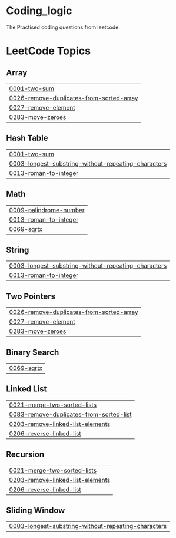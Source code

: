 # Coding_logic
The Practised coding questions from leetcode.

<!---LeetCode Topics Start-->
# LeetCode Topics
## Array
|  |
| ------- |
| [0001-two-sum](https://github.com/LikhithGowdaHN/Coding_logic/tree/master/0001-two-sum) |
| [0026-remove-duplicates-from-sorted-array](https://github.com/LikhithGowdaHN/Coding_logic/tree/master/0026-remove-duplicates-from-sorted-array) |
| [0027-remove-element](https://github.com/LikhithGowdaHN/Coding_logic/tree/master/0027-remove-element) |
| [0283-move-zeroes](https://github.com/LikhithGowdaHN/Coding_logic/tree/master/0283-move-zeroes) |
## Hash Table
|  |
| ------- |
| [0001-two-sum](https://github.com/LikhithGowdaHN/Coding_logic/tree/master/0001-two-sum) |
| [0003-longest-substring-without-repeating-characters](https://github.com/LikhithGowdaHN/Coding_logic/tree/master/0003-longest-substring-without-repeating-characters) |
| [0013-roman-to-integer](https://github.com/LikhithGowdaHN/Coding_logic/tree/master/0013-roman-to-integer) |
## Math
|  |
| ------- |
| [0009-palindrome-number](https://github.com/LikhithGowdaHN/Coding_logic/tree/master/0009-palindrome-number) |
| [0013-roman-to-integer](https://github.com/LikhithGowdaHN/Coding_logic/tree/master/0013-roman-to-integer) |
| [0069-sqrtx](https://github.com/LikhithGowdaHN/Coding_logic/tree/master/0069-sqrtx) |
## String
|  |
| ------- |
| [0003-longest-substring-without-repeating-characters](https://github.com/LikhithGowdaHN/Coding_logic/tree/master/0003-longest-substring-without-repeating-characters) |
| [0013-roman-to-integer](https://github.com/LikhithGowdaHN/Coding_logic/tree/master/0013-roman-to-integer) |
## Two Pointers
|  |
| ------- |
| [0026-remove-duplicates-from-sorted-array](https://github.com/LikhithGowdaHN/Coding_logic/tree/master/0026-remove-duplicates-from-sorted-array) |
| [0027-remove-element](https://github.com/LikhithGowdaHN/Coding_logic/tree/master/0027-remove-element) |
| [0283-move-zeroes](https://github.com/LikhithGowdaHN/Coding_logic/tree/master/0283-move-zeroes) |
## Binary Search
|  |
| ------- |
| [0069-sqrtx](https://github.com/LikhithGowdaHN/Coding_logic/tree/master/0069-sqrtx) |
## Linked List
|  |
| ------- |
| [0021-merge-two-sorted-lists](https://github.com/LikhithGowdaHN/Coding_logic/tree/master/0021-merge-two-sorted-lists) |
| [0083-remove-duplicates-from-sorted-list](https://github.com/LikhithGowdaHN/Coding_logic/tree/master/0083-remove-duplicates-from-sorted-list) |
| [0203-remove-linked-list-elements](https://github.com/LikhithGowdaHN/Coding_logic/tree/master/0203-remove-linked-list-elements) |
| [0206-reverse-linked-list](https://github.com/LikhithGowdaHN/Coding_logic/tree/master/0206-reverse-linked-list) |
## Recursion
|  |
| ------- |
| [0021-merge-two-sorted-lists](https://github.com/LikhithGowdaHN/Coding_logic/tree/master/0021-merge-two-sorted-lists) |
| [0203-remove-linked-list-elements](https://github.com/LikhithGowdaHN/Coding_logic/tree/master/0203-remove-linked-list-elements) |
| [0206-reverse-linked-list](https://github.com/LikhithGowdaHN/Coding_logic/tree/master/0206-reverse-linked-list) |
## Sliding Window
|  |
| ------- |
| [0003-longest-substring-without-repeating-characters](https://github.com/LikhithGowdaHN/Coding_logic/tree/master/0003-longest-substring-without-repeating-characters) |
<!---LeetCode Topics End-->